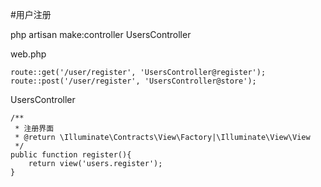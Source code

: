#用户注册

php artisan make:controller UsersController

web.php
```
route::get('/user/register', 'UsersController@register');
route::post('/user/register', 'UsersController@store');
```

UsersController
```
/**
 * 注册界面
 * @return \Illuminate\Contracts\View\Factory|\Illuminate\View\View
 */
public function register(){
    return view('users.register');
}
```

